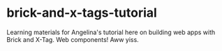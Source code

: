 brick-and-x-tags-tutorial
=========================

Learning materials for Angelina's tutorial here on building web apps with Brick and X-Tag. Web components! Aww yiss.
